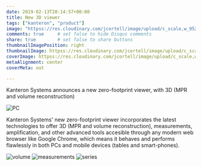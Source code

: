 ```yaml
---
date: 2019-02-13T20:14:57+00:00
title: New 3D viewer
tags: ["kanteron", "product"]
image: "httpss://res.cloudinary.com/jcortell/image/upload/c_scale,w_952/v1550106946/Kanteron/3Dviewer.png"
comments: true     # set false to hide Disqus comments
share: true        # set false to share buttons
thumbnailImagePosition: right
thumbnailImage: httpss://res.cloudinary.com/jcortell/image/upload/c_scale,w_952/v1550106946/Kanteron/3Dviewer.png
coverImage: httpss://res.cloudinary.com/jcortell/image/upload/c_scale,w_952/v1550106946/Kanteron/3Dviewer.png
metaAlignment: center
coverMeta: out

---
```


Kanteron Systems announces a new zero-footprint viewer, with 3D (MPR and volume reconstruction)

<!--more-->

![PC](httpss://res.cloudinary.com/jcortell/image/upload/c_scale,w_952/v1550106946/Kanteron/3Dviewer.png)

Kanteron Systems' new zero-footprint viewer incorporates the latest technologies to offer 3D (MPR and volume reconstruction), measurements, amplification, and other advanced tools accesible through any modern web browser like Google Chrome, which means it behaves and performs flawlessly in both PCs and mobile devices (tables and smart-phones).

![volume](httpss://res.cloudinary.com/jcortell/image/upload/c_scale,w_172/v1550108074/Kanteron/mobile3dvolume.jpg)
![measurements](httpss://res.cloudinary.com/jcortell/image/upload/c_scale,w_172/v1550108074/Kanteron/mobile3dmeasurements.jpg)
![series](httpss://res.cloudinary.com/jcortell/image/upload/c_scale,w_172/v1550108074/Kanteron/mobile3dseries.jpg)
